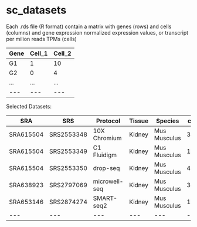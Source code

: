 # sc_datasets

Each .rds file (R format) contain a matrix with genes (rows) and cells (columns) and gene expression normalized expression values, or transcript per milion reads TPMs (cells)

| Gene | Cell_1 | Cell_2 
| --- | --- | --- |
| G1 | 1 | 10
| G2 | 0 | 4|
| ... | ... | ... |
| --- | --- | --- |

Selected Datasets:

|SRA|SRS|Protocol|Tissue|Species| cells  
| --- | --- | --- | --- | --- | --- | 
| SRA615504 | SRS2553348 | 10X Chromium | Kidney | Mus Musculus | 3142
| SRA615504 | SRS2553349 | C1 Fluidigm |Kidney | Mus Musculus | 1462
| SRA615504 | SRS2553350 | drop-seq | Kidney | Mus Musculus | 4853
| SRA638923 | SRS2797069 | microwell-seq | Kidney | Mus Musculus | 326
| SRA653146 | SRS2874274 | SMART-seq2 | Kidney | Mus Musculus | 1624
| --- | --- | --- | --- | --- | --- |


